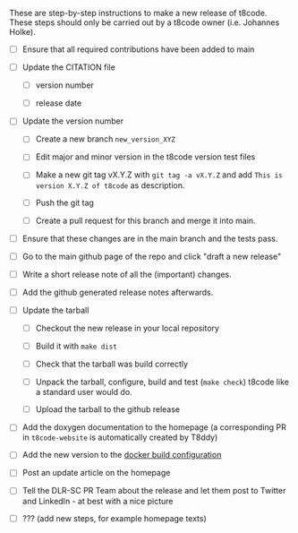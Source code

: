 These are step-by-step instructions to make a new release of t8code.
These steps should only be carried out by a t8code owner (i.e. Johannes Holke).

- [ ] Ensure that all required contributions have been added to main

- [ ] Update the CITATION file

  - [ ] version number

  - [ ] release date

- [ ] Update the version number

  - [ ] Create a new branch `new_version_XYZ`

  - [ ] Edit major and minor version in the t8code version test files

  - [ ] Make a new git tag vX.Y.Z with `git tag -a vX.Y.Z` and add `This is version X.Y.Z of t8code` as description. 

  - [ ] Push the git tag

  - [ ] Create a pull request for this branch and merge it into main.

- [ ] Ensure that these changes are in the main branch and the tests pass.

- [ ] Go to the main github page of the repo and click "draft a new release"

- [ ] Write a short release note of all the (important) changes.

- [ ] Add the github generated release notes afterwards.

- [ ] Update the tarball

  - [ ] Checkout the new release in your local repository

  - [ ] Build it with `make dist`

  - [ ] Check that the tarball was build correctly

  - [ ] Unpack the tarball, configure, build and test (`make check`) t8code like a standard user would do.

  - [ ] Upload the tarball to the github release

- [ ] Add the doxygen documentation to the homepage (a corresponding PR in `t8code-website` is automatically created by T8ddy)

- [ ] Add the new version to the [docker build configuration](https://github.com/DLR-AMR/t8code-docker-images/blob/main/.github/workflows/docker-image.yml)

- [ ] Post an update article on the homepage

- [ ] Tell the DLR-SC PR Team about the release and let them post to Twitter and LinkedIn - at best with a nice picture

- [ ] ??? (add new steps, for example homepage texts)

